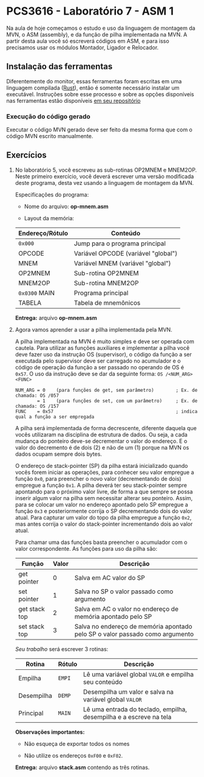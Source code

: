 # PCS3616 - Laboratório 7 - ASM 1

Na aula de hoje começamos o estudo e uso da linguagem de montagem da
MVN, o ASM (assembly), e da função de pilha implementada na MVN.
A partir desta aula você só escreverá códigos em ASM, e para isso
precisamos usar os módulos Montador, Ligador e Relocador.

## Instalação das ferramentas

Diferentemente do monitor, essas ferramentas foram escritas em uma
linguagem compilada ([Rust](https://www.rust-lang.org/)), então é
somente necessário instalar um executável.
Instruções sobre esse processo e sobre as opções disponíveis nas
ferramentas estão disponíveis
[em seu repositório](https://github.com/PCS3616/mvn-rs#readme)

### Execução do código gerado

Executar o código MVN gerado deve ser feito da mesma forma que com o
código MVN escrito manualmente.

## Exercícios

1.  No laboratório 5, você escreveu as sub-rotinas OP2MNEM e MNEM2OP.
    Neste primeiro exercício, você deverá escrever uma versão modificada
    deste programa, desta vez usando a linguagem de montagem da MVN.

    Especificações do programa:

    -   Nome do arquivo: **op-mnem.asm**

    -   Layout da memória:

    | **Endereço/Rótulo** | **Conteúdo**                          |
    |---------------------|---------------------------------------|
    | `0x000`             | Jump para o programa principal        |
    | OPCODE              | Variável OPCODE (variável \"global\") |
    | MNEM                | Variável MNEM (variável \"global\")   |
    | OP2MNEM             | Sub-rotina OP2MNEM                    |
    | MNEM2OP             | Sub-rotina MNEM2OP                    |
    | `0x0300` MAIN       | Programa principal                    |
    | TABELA              | Tabela de mnemônicos                  |

    **Entrega:** arquivo **op-mnem.asm**

2.  Agora vamos aprender a usar a pilha implementada pela MVN.

    A pilha implementada na MVN é muito simples e deve ser operada com
    cautela. Para utilizar as funções auxiliares e implementar a pilha você
    deve fazer uso da instrução OS (supervisor), o código da função a ser
    executada pelo supervisor deve ser carregado no acumulador e o código de
    operação da função a ser passado no operando de OS é `0x57`. O uso da
    instrução deve se dar da seguinte forma: `OS /<NUM_ARG><FUNC>`

    ```
    NUM_ARG = 0    (para funções de get, sem parâmetro)        ; Ex. de chamada: OS /057
            = 1    (para funções de set, com um parâmetro)     ; Ex. de chamada: OS /157
    FUNC    = 0x57                                             ; indica qual a função a ser empregada
    ```

    A pilha será implementada de forma decrescente, diferente daquela que
    vocês utilizaram na disciplina de estrutura de dados. Ou seja, a cada
    mudança do ponteiro deve-se decrementar o valor do endereço. E o valor
    do decremento é de dois (2) e não de um (1) porque na MVN os dados
    ocupam sempre dois bytes.

    O endereço de stack-pointer (SP) da pilha estará inicializado quando vocês
    forem iniciar as operações, para conhecer seu valor empregue a função
    `0x0`, para preencher o novo valor (decrementando de dois) empregue a
    função `0x1`. A pilha deverá ter seu stack-pointer sempre apontando para o
    próximo valor livre, de forma a que sempre se possa inserir algum valor
    na pilha sem necessitar alterar seu ponteiro. Assim, para se colocar um
    valor no endereço apontado pelo SP empregue a função `0x3` e
    posteriormente corrija o SP decrementando dois do valor
    atual. Para capturar um valor do topo da pilha empregue a função `0x2`,
    mas antes corrija o valor do stack-pointer incrementando dois ao valor
    atual.

    Para chamar uma das funções basta preencher o acumulador com o valor
    correspondente. As funções para uso da pilha são:

    | **Função**    | **Valor**  | **Descrição** |
    |-------------- |------------|---------------|
    | get pointer   | 0          | Salva em AC valor do SP                                                      |
    | set pointer   | 1          | Salva no SP o valor passado como argumento                                   |
    | get stack top | 2          | Salva em AC o valor no endereço de memória apontado pelo SP                  |
    | set stack top | 3          | Salva no endereço de memória apontado pelo SP o valor passado como argumento |

    *Seu trabalho* será escrever 3 rotinas:

    | Rotina        | Rótulo | Descrição |
    |---------------|--------|-----------|
    | Empilha       | `EMPI` | Lê uma variável global `VALOR` e empilha seu conteúdo              |
    | Desempilha    | `DEMP` | Desempilha um valor e salva na variável global `VALOR`             |
    | Principal     | `MAIN` | Lê uma entrada do teclado, empilha, desempilha e a escreve na tela |

    **Observações importantes:**

    - Não esqueça de exportar todos os nomes

    - Não utilize os endereços `0xF00` e `0xF02`.

    **Entrega:** arquivo **stack.asm** contendo as três rotinas.

